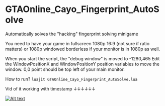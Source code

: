 # GTAOnline_Cayo_Fingerprint_AutoSolve
Automatically solves the "hacking" fingerprint solving minigame

You need to have your game in fullscreen 1080p 16:9 (not sure if ratio matters)
or 1080p windowed borderless if your monitor is in 1080p as well.


When you start the script, the "debug window" is moved to -1280,465
Edit the WindowPositionX and WindowPositionY position variables to move the window. 0,0 point should be top left of your main monitor.

How to run?
``luajit GTAOnline_Cayo_Fingerprint_AutoSolve.lua``

Vid of it working with timestamp ↓↓↓↓↓↓



[![Alt text](https://img.youtube.com/vi/aC8ShPKoI-s/0.jpg)](https://www.youtube.com/watch?v=aC8ShPKoI-s?t=33)
